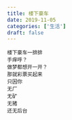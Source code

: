 ```yaml
---
title: 楼下豪车
date: 2019-11-05
categories: ['生活']
draft: false
---
```


```
楼下豪车一排排
手痒呼？
做梦都想开一开？
那就彩票买起来
只因你
无厂 
无矿 
无猪
还无后台
```
